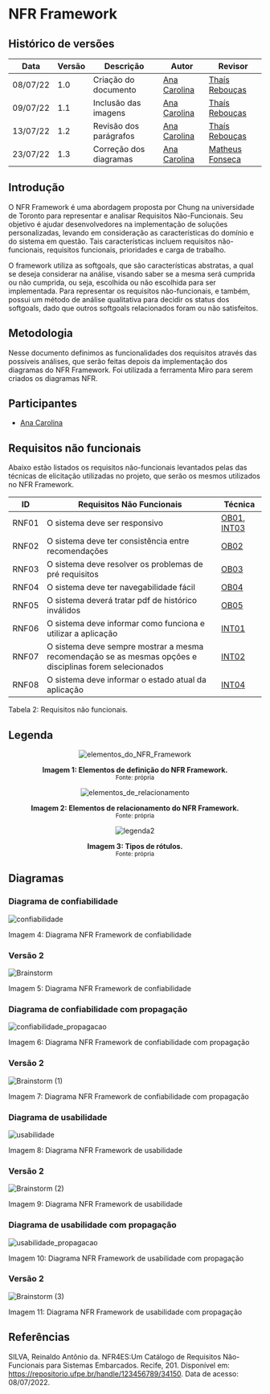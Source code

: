 # NFR Framework

## Histórico de versões

| Data     | Versão | Descrição  | Autor | Revisor |
| -------- | ------ | ---------- | ----- | ------- |
| 08/07/22 | 1.0    | Criação do documento | [Ana Carolina](https://github.com/AnaCarolinaRodriguesLeite) | [Thaís Rebouças](https://github.com/thais-ra) |
| 09/07/22 | 1.1    | Inclusão das imagens | [Ana Carolina](https://github.com/AnaCarolinaRodriguesLeite) | [Thaís Rebouças](https://github.com/thais-ra) |
| 13/07/22 | 1.2    | Revisão dos parágrafos | [Ana Carolina](https://github.com/AnaCarolinaRodriguesLeite) | [Thaís Rebouças](https://github.com/thais-ra) |
| 23/07/22 | 1.3    | Correção dos diagramas | [Ana Carolina](https://github.com/AnaCarolinaRodriguesLeite) |  [Matheus Fonseca](https://github.com/gatotabaco) |

##  Introdução 
O NFR Framework é uma abordagem proposta por Chung na universidade de Toronto para representar e analisar Requisitos Não-Funcionais. Seu objetivo é ajudar desenvolvedores na implementação de soluções personalizadas, levando em consideração as características do domínio e do sistema em questão. Tais características incluem requisitos não-funcionais, requisitos funcionais, prioridades e carga de trabalho. 

O framework utiliza as softgoals, que são características abstratas, a qual se deseja considerar na análise, visando saber se a mesma será cumprida ou não cumprida, ou seja, escolhida ou não escolhida para ser implementada. Para representar os requisitos não-funcionais, e também, possui um método de análise qualitativa para decidir os status dos softgoals, dado que outros softgoals relacionados foram ou não satisfeitos.


## Metodologia 
Nesse documento definimos as funcionalidades dos requisitos através das possíveis análises, que serão feitas depois da implementação dos diagramas do NFR Framework. Foi utilizada a ferramenta Miro para serem criados os diagramas NFR. 

## Participantes

- [Ana Carolina](https://github.com/AnaCarolinaRodriguesLeite)

## Requisitos não funcionais

Abaixo estão listados os requisitos não-funcionais levantados pelas das técnicas de elicitação utilizadas no projeto, que serão os mesmos utilizados no NFR Framework.

| ID     | Requisitos Não Funcionais                          | Técnica    |
| ------ | -------------------------------------------------- | ---------  |
| RNF01 | O sistema deve ser responsivo                       | [OB01](https://unbarqdsw2022-1.github.io/2022.1_G4_FluxoAgil/#/Base/AbordagemNaoEspecifica/elicitacao/brainstorming?id=requistios-n%c3%a3o-funcionais), [INT03](https://unbarqdsw2022-1.github.io/2022.1_G4_FluxoAgil/#/Base/AbordagemNaoEspecifica/elicitacao/introspeccao?id=requisitos-n%c3%a3o-funcionais) |
| RNF02 | O sistema deve ter consistência entre recomendações | [OB02](https://unbarqdsw2022-1.github.io/2022.1_G4_FluxoAgil/#/Base/AbordagemNaoEspecifica/elicitacao/brainstorming?id=requistios-n%c3%a3o-funcionais) |
| RNF03 | O sistema deve resolver os problemas de pré requisitos   | [OB03](https://unbarqdsw2022-1.github.io/2022.1_G4_FluxoAgil/#/Base/AbordagemNaoEspecifica/elicitacao/brainstorming?id=requistios-n%c3%a3o-funcionais) |
| RNF04 | O sistema deve ter navegabilidade fácil             | [OB04](https://unbarqdsw2022-1.github.io/2022.1_G4_FluxoAgil/#/Base/AbordagemNaoEspecifica/elicitacao/brainstorming?id=requistios-n%c3%a3o-funcionais) |
| RNF05 | O sistema deverá tratar pdf de histórico inválidos  | [OB05](https://unbarqdsw2022-1.github.io/2022.1_G4_FluxoAgil/#/Base/AbordagemNaoEspecifica/elicitacao/brainstorming?id=requistios-n%c3%a3o-funcionais) |
| RNF06 | O sistema deve informar como funciona e utilizar a aplicação  | [INT01](https://unbarqdsw2022-1.github.io/2022.1_G4_FluxoAgil/#/Base/AbordagemNaoEspecifica/elicitacao/introspeccao?id=requisitos-n%c3%a3o-funcionais) |
| RNF07 | O sistema deve sempre mostrar a mesma recomendação se as mesmas opções e disciplinas forem selecionados | [INT02](https://unbarqdsw2022-1.github.io/2022.1_G4_FluxoAgil/#/Base/AbordagemNaoEspecifica/elicitacao/introspeccao?id=requisitos-n%c3%a3o-funcionais) |
| RNF08 | O sistema deve informar o estado atual da aplicação  | [INT04](https://unbarqdsw2022-1.github.io/2022.1_G4_FluxoAgil/#/Base/AbordagemNaoEspecifica/elicitacao/introspeccao?id=requisitos-n%c3%a3o-funcionais) |

<figcation> Tabela 2: Requisitos não funcionais. </figcation>

## Legenda

<center>

![elementos_do_NFR_Framework](https://user-images.githubusercontent.com/49570180/157316868-0d2e5154-355f-490d-9696-7ac1c898d155.jpeg)

</center>

<center>

  <figcaption>
      <b>Imagem 1: Elementos de definição do NFR Framework.</b>
    <br><small>Fonte: própria</small>
  </figcaption>

</center>


<center>

![elementos_de_relacionamento](https://user-images.githubusercontent.com/49570180/157317602-00134891-0e25-4de3-8e14-d5983c8b7daf.jpeg)


</center>

<center>

  <figcaption>
      <b>Imagem 2: Elementos de relacionamento do NFR Framework.</b>
    <br><small>Fonte: própria</small>
  </figcaption>

</center>

<center>

![legenda2](https://user-images.githubusercontent.com/49570180/157535350-9272cbec-4b63-4b30-836b-5ac868130ee7.jpeg)

</center>

<center>

  <figcaption>
      <b>Imagem 3: Tipos de rótulos.</b>
    <br><small>Fonte: própria</small>
  </figcaption>

</center>


## Diagramas

### Diagrama de confiabilidade
![confiabilidade](https://user-images.githubusercontent.com/49570180/178126637-36092897-adad-4675-9da6-efb6c2367cf2.jpg)
  <figcaption> Imagem 4: Diagrama NFR Framework de confiabilidade </figcaption>


### Versão 2
![Brainstorm](https://user-images.githubusercontent.com/49570180/180622938-a0e48e45-2a96-48a7-bdac-8a30ed1fa91f.jpg)

<figcaption> Imagem 5: Diagrama NFR Framework de confiabilidade </figcaption>

### Diagrama de confiabilidade com propagação
![confiabilidade_propagacao](https://user-images.githubusercontent.com/49570180/178126693-4c5dfd0a-7b1d-48db-921b-170facb2c4c4.jpg)
  <figcaption> Imagem 6: Diagrama NFR Framework de confiabilidade com propagação </figcaption>

  ### Versão 2

![Brainstorm (1)](https://user-images.githubusercontent.com/49570180/180623003-868d3f4c-a243-4c15-951c-24db4a94b0b2.jpg)

  <figcaption> Imagem 7: Diagrama NFR Framework de confiabilidade com propagação </figcaption>

### Diagrama de usabilidade
![usabilidade](https://user-images.githubusercontent.com/49570180/178126833-08b2d136-32af-471d-92e4-6cefcb2755fb.jpg)
  <figcaption> Imagem 8: Diagrama NFR Framework de usabilidade</figcaption>



### Versão 2
![Brainstorm (2)](https://user-images.githubusercontent.com/49570180/180623041-ad4c685e-37c2-4292-84c8-f8718170fc5f.jpg)
  <figcaption> Imagem 9: Diagrama NFR Framework de usabilidade</figcaption>


### Diagrama de usabilidade com propagação
![usabilidade_propagacao](https://user-images.githubusercontent.com/49570180/178126932-bf411b3e-eb4b-4b9d-9dce-d1c8cbb60b48.jpg)

  <figcaption> Imagem 10: Diagrama NFR Framework de usabilidade com propagação </figcaption>


### Versão 2

![Brainstorm (3)](https://user-images.githubusercontent.com/49570180/180623080-360d5cac-0179-40fd-881e-fbbb62184e20.jpg)

  <figcaption> Imagem 11: Diagrama NFR Framework de usabilidade com propagação </figcaption>


## Referências

SILVA, Reinaldo Antônio da. NFR4ES:Um Catálogo de Requisitos Não-Funcionais para Sistemas Embarcados. Recife, 201. Disponível em: https://repositorio.ufpe.br/handle/123456789/34150.  Data de acesso: 08/07/2022.
